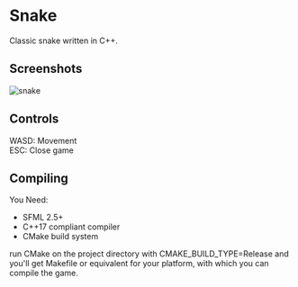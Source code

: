 # Snake
Classic snake written in C++.

## Screenshots
![snake](https://user-images.githubusercontent.com/8739373/192398659-81c1db9d-761a-4fe4-97ab-ee3aadf7bae4.png)

## Controls
WASD: Movement  
ESC: Close game

## Compiling
You Need:
- SFML 2.5+
- C++17 compliant compiler
- CMake build system

run CMake on the project directory with CMAKE_BUILD_TYPE=Release and you'll get Makefile or equivalent for your platform, with which you can compile the game.

